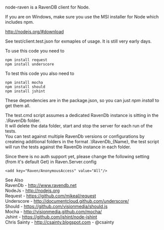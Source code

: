 node-raven is a RavenDB client for Node.


If you are on Windows, make sure you use the MSI installer for Node which includes npm.

http://nodejs.org/#download


See test/client.test.json for exmaples of usage. It is still very early days.

To use this code you need to

```
npm install request
npm install underscore
```

To test this code you also need to

```
npm install mocha
npm install should
npm install jshint
```

These dependencies are in the package.json, so you can just _npm install_ to get them all.

The test.cmd script assumes a dedicated RavenDb instance is sitting in the .\RavenDb folder.  
It will delete the data folder, start and stop the server for each run of the tests.  
You can test against multiple RavenDb versions or configurations by createing additional folders in the format .\RavenDb_{Name}, the test script will run the tests against the RavenDb instance in each folder.

Since there is no auth support yet, please change the following setting (from it's default Get) in Raven.Server.config

```
<add key="Raven/AnonymousAccess" value="All"/>
```

See Also  
RavenDb - http://www.ravendb.net  
NodeJs - http://nodejs.org  
Request - https://github.com/mikeal/request  
Underscore - http://documentcloud.github.com/underscore/  
Should - https://github.com/visionmedia/should.js  
Mocha - http://visionmedia.github.com/mocha/  
Jshint - https://github.com/jshint/node-jshint  
Chris Sainty - http://csainty.blogspot.com  -  @csainty  